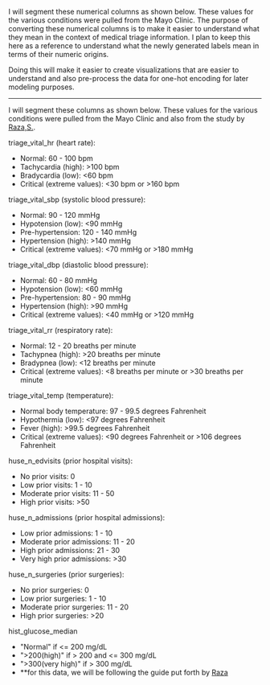 I will segment these numerical columns as shown below. These values for the various conditions were pulled from the Mayo Clinic. The purpose of converting these numerical columns 
is to make it easier to understand what they mean in the context of medical triage information. I plan to keep this here as a reference to understand what the newly generated labels
mean in terms of their numeric origins. 

Doing this will make it easier to create visualizations that are easier to understand and also pre-process the data for one-hot encoding for later modeling purposes. 

---

I will segment these columns as shown below. These values for the various conditions were pulled from the Mayo Clinic and also from the study by [Raza,S.](https://www.sciencedirect.com/science/article/pii/S2772442522000430).  

triage_vital_hr (heart rate):
- Normal: 60 - 100 bpm
- Tachycardia (high): >100 bpm
- Bradycardia (low): <60 bpm
- Critical (extreme values): <30 bpm or >160 bpm

triage_vital_sbp (systolic blood pressure):
- Normal: 90 - 120 mmHg
- Hypotension (low): <90 mmHg
- Pre-hypertension: 120 - 140 mmHg
- Hypertension (high): >140 mmHg
- Critical (extreme values): <70 mmHg or >180 mmHg

triage_vital_dbp (diastolic blood pressure):
- Normal: 60 - 80 mmHg
- Hypotension (low): <60 mmHg
- Pre-hypertension: 80 - 90 mmHg
- Hypertension (high): >90 mmHg
- Critical (extreme values): <40 mmHg or >120 mmHg

triage_vital_rr (respiratory rate):
- Normal: 12 - 20 breaths per minute
- Tachypnea (high): >20 breaths per minute
- Bradypnea (low): <12 breaths per minute
- Critical (extreme values): <8 breaths per minute or >30 breaths per minute

triage_vital_temp (temperature):
- Normal body temperature: 97 - 99.5 degrees Fahrenheit
- Hypothermia (low): <97 degrees Fahrenheit
- Fever (high): >99.5 degrees Fahrenheit
- Critical (extreme values): <90 degrees Fahrenheit or >106 degrees Fahrenheit

huse_n_edvisits (prior hospital visits):
- No prior visits: 0
- Low prior visits: 1 - 10
- Moderate prior visits: 11 - 50
- High prior visits: >50

huse_n_admissions (prior hospital admissions):
- Low prior admissions: 1 - 10
- Moderate prior admissions: 11 - 20
- High prior admissions: 21 - 30
- Very high prior admissions: >30

huse_n_surgeries (prior surgeries):
- No prior surgeries: 0
- Low prior surgeries: 1 - 10
- Moderate prior surgeries: 11 - 20
- High prior surgeries: >20

hist_glucose_median
- "Normal" if <= 200 mg/dL
- ">200(high)" if > 200 and <= 300 mg/dL
- ">300(very high)" if > 300 mg/dL
- **for this data, we will be following the guide put forth by [Raza](https://www.sciencedirect.com/science/article/pii/S2772442522000430)
